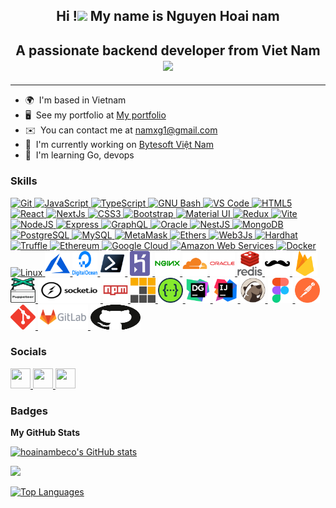 <h2 align="center">Hi !<img src="https://media.giphy.com/media/mGcNjsfWAjY5AEZNw6/giphy.gif" width="50"> My name is Nguyen Hoai nam</h2>
<h2 align="center">A passionate backend developer from Viet Nam
 <img src="https://media.giphy.com/media/WUlplcMpOCEmTGBtBW/giphy.gif" width="30"></h2>

--------------------------------------------

* 🌍  I'm based in Vietnam
* 🖥️  See my portfolio at [My portfolio](http://pimob.site)
* ✉️  You can contact me at [namxg1@gmail.com](mailto:namxg1@gmail.com)
* 🚀  I'm currently working on [Bytesoft Việt Nam](http://bytesoft.vn)
* 🧠  I'm learning Go, devops

### Skills
<p align="left">
  <a href="https://git-scm.com/" target="_blank" rel="noreferrer">
    <img src="https://raw.githubusercontent.com/danielcranney/readme-generator/main/public/icons/skills/git-colored.svg" width="36" height="36" alt="Git" />
  </a>
  <a href="https://developer.mozilla.org/en-US/docs/Web/JavaScript" target="_blank" rel="noreferrer">
    <img src="https://raw.githubusercontent.com/danielcranney/readme-generator/main/public/icons/skills/javascript-colored.svg" width="36" height="36" alt="JavaScript" />
  </a>
  <a href="https://www.typescriptlang.org/" target="_blank" rel="noreferrer">
    <img src="https://raw.githubusercontent.com/danielcranney/readme-generator/main/public/icons/skills/typescript-colored.svg" width="36" height="36" alt="TypeScript" />
  </a>
  <a href="https://www.gnu.org/software/bash/" target="_blank" rel="noreferrer">
    <img src="https://raw.githubusercontent.com/danielcranney/readme-generator/main/public/icons/skills/gnubash.svg" width="36" height="36" alt="GNU Bash" />
  </a>
  <a href="https://code.visualstudio.com/" target="_blank" rel="noreferrer">
    <img src="https://raw.githubusercontent.com/danielcranney/readme-generator/main/public/icons/skills/visualstudiocode.svg" width="36" height="36" alt="VS Code" />
  </a>
  <a href="https://developer.mozilla.org/en-US/docs/Glossary/HTML5" target="_blank" rel="noreferrer">
    <img src="https://raw.githubusercontent.com/danielcranney/readme-generator/main/public/icons/skills/html5-colored.svg" width="36" height="36" alt="HTML5" />
  </a>
  <a href="https://reactjs.org/" target="_blank" rel="noreferrer">
    <img src="https://raw.githubusercontent.com/danielcranney/readme-generator/main/public/icons/skills/react-colored.svg" width="36" height="36" alt="React" />
  </a>
  <a href="https://nextjs.org/docs" target="_blank" rel="noreferrer">
    <img src="https://raw.githubusercontent.com/danielcranney/readme-generator/main/public/icons/skills/nextjs-colored-dark.svg" width="36" height="36" alt="NextJs" />
  </a>
  <a href="https://www.w3.org/TR/CSS/#css" target="_blank" rel="noreferrer">
    <img src="https://raw.githubusercontent.com/danielcranney/readme-generator/main/public/icons/skills/css3-colored.svg" width="36" height="36" alt="CSS3" />
  </a>
  <a href="https://getbootstrap.com/" target="_blank" rel="noreferrer">
    <img src="https://raw.githubusercontent.com/danielcranney/readme-generator/main/public/icons/skills/bootstrap-colored.svg" width="36" height="36" alt="Bootstrap" />
  </a>
  <a href="https://mui.com/" target="_blank" rel="noreferrer">
    <img src="https://raw.githubusercontent.com/danielcranney/readme-generator/main/public/icons/skills/materialui-colored.svg" width="36" height="36" alt="Material UI" />
  </a>
  <a href="https://redux.js.org/" target="_blank" rel="noreferrer">
    <img src="https://raw.githubusercontent.com/danielcranney/readme-generator/main/public/icons/skills/redux-colored.svg" width="36" height="36" alt="Redux" />
  </a>
  <a href="https://vitejs.dev/" target="_blank" rel="noreferrer">
    <img src="https://raw.githubusercontent.com/danielcranney/readme-generator/main/public/icons/skills/vite-colored.svg" width="36" height="36" alt="Vite" />
  </a>
  <a href="https://nodejs.org/en/" target="_blank" rel="noreferrer">
    <img src="https://raw.githubusercontent.com/danielcranney/readme-generator/main/public/icons/skills/nodejs-colored.svg" width="36" height="36" alt="NodeJS" />
  </a>
  <a href="https://expressjs.com/" target="_blank" rel="noreferrer">
    <img src="https://raw.githubusercontent.com/danielcranney/readme-generator/main/public/icons/skills/express-colored-dark.svg" width="36" height="36" alt="Express" />
  </a>
  <a href="https://graphql.org/" target="_blank" rel="noreferrer">
    <img src="https://raw.githubusercontent.com/danielcranney/readme-generator/main/public/icons/skills/graphql-colored.svg" width="36" height="36" alt="GraphQL" />
  </a>
  <a href="https://www.oracle.com/uk/index.html" target="_blank" rel="noreferrer">
    <img src="https://raw.githubusercontent.com/danielcranney/readme-generator/main/public/icons/skills/oracle-colored.svg" width="36" height="36" alt="Oracle" />
  </a>
  <a href="https://docs.nestjs.com/" target="_blank" rel="noreferrer">
    <img src="https://raw.githubusercontent.com/danielcranney/readme-generator/main/public/icons/skills/nestjs-colored.svg" width="36" height="36" alt="NestJS" />
  </a>
  <a href="https://www.mongodb.com/" target="_blank" rel="noreferrer">
    <img src="https://raw.githubusercontent.com/danielcranney/readme-generator/main/public/icons/skills/mongodb-colored.svg" width="36" height="36" alt="MongoDB" />
  </a>
  <a href="https://www.postgresql.org/" target="_blank" rel="noreferrer">
    <img src="https://raw.githubusercontent.com/danielcranney/readme-generator/main/public/icons/skills/postgresql-colored.svg" width="36" height="36" alt="PostgreSQL" />
  </a>
  <a href="https://www.mysql.com/" target="_blank" rel="noreferrer">
    <img src="https://raw.githubusercontent.com/danielcranney/readme-generator/main/public/icons/skills/mysql-colored.svg" width="36" height="36" alt="MySQL" />
  </a>
  <a href="https://metamask.io/" target="_blank" rel="noreferrer">
    <img src="https://raw.githubusercontent.com/danielcranney/readme-generator/main/public/icons/skills/metamask-colored.svg" width="36" height="36" alt="MetaMask" />
  </a>
  <a href="https://ethers.io" target="_blank" rel="noreferrer">
    <img src="https://raw.githubusercontent.com/danielcranney/readme-generator/main/public/icons/skills/ethers-colored.svg" width="36" height="36" alt="Ethers" />
  </a>
  <a href="https://web3js.readthedocs.io/en/v1.7.1/#" target="_blank" rel="noreferrer">
    <img src="https://raw.githubusercontent.com/danielcranney/readme-generator/main/public/icons/skills/web3js-colored.svg" width="36" height="36" alt="Web3Js" />
  </a>
  <a href="https://hardhat.org/" target="_blank" rel="noreferrer">
    <img src="https://raw.githubusercontent.com/danielcranney/readme-generator/main/public/icons/skills/hardhat-colored.svg" width="36" height="36" alt="Hardhat" />
  </a>
  <a href="https://trufflesuite.com" target="_blank" rel="noreferrer">
    <img src="https://raw.githubusercontent.com/danielcranney/readme-generator/main/public/icons/skills/truffle-colored.svg" width="36" height="36" alt="Truffle" />
  </a>
  <a href="https://ethereum.org/en/" target="_blank" rel="noreferrer">
    <img src="https://raw.githubusercontent.com/danielcranney/readme-generator/main/public/icons/skills/ethereum-colored.svg" width="36" height="36" alt="Ethereum" />
  </a>
  <a href="https://cloud.google.com/" target="_blank" rel="noreferrer">
    <img src="https://raw.githubusercontent.com/danielcranney/readme-generator/main/public/icons/skills/googlecloud-colored.svg" width="36" height="36" alt="Google Cloud" />
  </a>
  <a href="https://aws.amazon.com" target="_blank" rel="noreferrer">
    <img src="https://raw.githubusercontent.com/danielcranney/readme-generator/main/public/icons/skills/aws-colored-dark.svg" width="36" height="36" alt="Amazon Web Services" />
  </a>
  <a href="https://www.docker.com/" target="_blank" rel="noreferrer">
    <img src="https://raw.githubusercontent.com/danielcranney/readme-generator/main/public/icons/skills/docker-colored.svg" width="36" height="36" alt="Docker" />
  </a>
  <a href="https://www.linux.org" target="_blank" rel="noreferrer">
    <img src="https://raw.githubusercontent.com/danielcranney/readme-generator/main/public/icons/skills/linux-colored.svg" width="36" height="36" alt="Linux" />
  </a>
  <a href="https://azure.microsoft.com/en-in/" target="_blank" rel="noreferrer" style="margin-left: 10">
    <img src="./public/microsoft_azure-icon.svg" alt="azure" width="40" height="40" />
  </a>
  <a href="https://www.digitalocean.com/" target="_blank" rel="noreferrer" style="margin-left: 10">
    <img src="./public/digitalocean-official.svg" alt="digitalocean" width="40" height="40" />
  </a>
  <a href="https://learn.microsoft.com/en-us/powershell/" target="_blank" rel="noreferrer" style="margin-left: 10">
    <img src="./public/powershell-original.svg" alt="powershell" width="40" height="40" />
  </a>
  <a href="https://heroku.com" target="_blank" rel="noreferrer" style="margin-left: 10">
    <img src="./public/heroku-icon.svg" alt="heroku" width="40" height="40" />
  </a>
  <a href="https://www.nginx.com" target="_blank" rel="noreferrer" style="margin-left: 10">
    <img src="./public/nginx-original.svg" alt="nginx" width="40" height="40" />
  </a>
  <a href="https://www.cloudflare.com" target="_blank" rel="noreferrer" style="margin-left: 10">
    <img src="./public/cloudflare-original.svg" alt="cloudflare" width="40" height="40" />
  </a>
  <a href="https://www.oracle.com/" target="_blank" rel="noreferrer" style="margin-left: 10">
    <img src="./public/oracle-original.svg" alt="oracle" width="40" height="40" />
  </a>
  <a href="https://redis.io" target="_blank" rel="noreferrer" style="margin-left: 10">
    <img src="./public/redis-original-wordmark.svg" alt="redis" width="40" height="40" />
  </a>
  <a href="https://handlebarsjs.com/" target="_blank" rel="noreferrer" style="margin-left: 10">
    <img src="./public/handlebars-original.svg" alt="handlebars" width="40" height="40" />
  </a>
  <a href="https://firebase.google.com/" target="_blank" rel="noreferrer" style="margin-left: 10">
    <img src="./public/firebase-icon.svg" alt="firebase" width="40" height="40" />
  </a>
  <a href="https://github.com/puppeteer/puppeteer" target="_blank" rel="noreferrer" style="margin-left: 10">
    <img src="./public/pptrdev-official.svg" alt="puppeteer" width="40" height="40" />
  </a>
  <a href="https://socket.io/" target="_blank" rel="noreferrer" style="margin-left: 10">
    <img src="./public/socketio-ar21.svg" alt="socket.io" width="100" height="40" />
  </a>
  <a href="https://www.npmjs.com/" target="_blank" rel="noreferrer" style="margin-left: 10">
    <img src="./public/npm-original-wordmark.svg" alt="npm" width="40" height="40" />
  </a>
  <a href="https://pnpm.io/" target="_blank" rel="noreferrer" style="margin-left: 10">
    <img src="./public/pnpm-original.svg" alt="pnpm" width="40" height="40" />
  </a>
  <a href="https://swagger.io/" target="_blank" rel="noreferrer" style="margin-left: 10">
    <img src="./public/swagger-original.svg" alt="swagger" width="40" height="40" />
  </a>
  <a href="https://www.jetbrains.com/datagrip/" target="_blank" rel="noreferrer" style="margin-left: 10">
    <img src="./public/datagrip-original.svg" alt="datagrip" width="40" height="40" />
  </a>
  <a href="https://www.jetbrains.com/intellij/" target="_blank" rel="noreferrer" style="margin-left: 10">
    <img src="./public/intellij-original.svg" alt="intellij" width="40" height="40" />
  </a>
  <a href="https://dbeaver.io" target="_blank" rel="noreferrer" style="margin-left: 10">
    <img src="./public/dbeaver-original.svg" alt="dbeaver" width="40" height="40" />
  </a>
  <a href="https://www.figma.com/" target="_blank" rel="noreferrer" style="margin-left: 10">
    <img src="./public/figma-icon.svg" alt="figma" width="40" height="40" />
  </a>
  <a href="https://postman.com" target="_blank" rel="noreferrer" style="margin-left: 10">
    <img src="./public/getpostman-icon.svg" alt="postman" width="40" height="40" />
  </a>
  <a href="https://git-scm.com/" target="_blank" rel="noreferrer" style="margin-left: 10">
    <img src="./public/git-scm-icon.svg" alt="git" width="40" height="40" />
  </a>
  <a href="https://gitlab.com/" target="_blank" rel="noreferrer" style="margin-left: 10">
    <img src="./public/gitlab-ar21.svg" alt="gitlab" width="80" height="40" />
  </a>
  <a href="https://github.com/" target="_blank" rel="noreferrer" style="margin-left: 10">
    <img src="./public/github-icon.svg" alt="github" width="80" height="40" />
  </a>
</p>


### Socials
<p align="left">
  <a href="https://www.github.com/hoainambeco" target="_blank" rel="noreferrer">
    <picture>
      <source media="(prefers-color-scheme: dark)" srcset="https://raw.githubusercontent.com/danielcranney/readme-generator/main/public/icons/socials/github-dark.svg" />
      <source media="(prefers-color-scheme: light)" srcset="https://raw.githubusercontent.com/danielcranney/readme-generator/main/public/icons/socials/github.svg" />
      <img src="https://raw.githubusercontent.com/danielcranney/readme-generator/main/public/icons/socials/github.svg" width="32" height="32" />
    </picture>
  </a>
  <a href="https://www.linkedin.com/in/nam-nguyễn-hoài-115436301" target="_blank" rel="noreferrer">
    <picture>
      <source media="(prefers-color-scheme: dark)" srcset="https://raw.githubusercontent.com/danielcranney/readme-generator/main/public/icons/socials/linkedin-dark.svg" />
      <source media="(prefers-color-scheme: light)" srcset="https://raw.githubusercontent.com/danielcranney/readme-generator/main/public/icons/socials/linkedin.svg" />
      <img src="https://raw.githubusercontent.com/danielcranney/readme-generator/main/public/icons/socials/linkedin.svg" width="32" height="32" />
    </picture>
  </a>
  <a href="https://www.x.com/hoainampimob" target="_blank" rel="noreferrer">
    <picture>
      <source media="(prefers-color-scheme: dark)" srcset="https://raw.githubusercontent.com/danielcranney/readme-generator/main/public/icons/socials/twitter-dark.svg" />
      <source media="(prefers-color-scheme: light)" srcset="https://raw.githubusercontent.com/danielcranney/readme-generator/main/public/icons/socials/twitter.svg" />
      <img src="https://raw.githubusercontent.com/danielcranney/readme-generator/main/public/icons/socials/twitter.svg" width="32" height="32" />
    </picture>
  </a>
</p>

### Badges

<b>My GitHub Stats</b>

<a href="http://www.github.com/hoainambeco"><img src="https://github-readme-stats.vercel.app/api?username=hoainambeco&show_icons=true&hide=&count_private=true&title_color=0891b2&text_color=ffffff&icon_color=0891b2&bg_color=1c1917&hide_border=true&show_icons=true" alt="hoainambeco's GitHub stats" /></a>

<a href="http://www.github.com/hoainambeco"><img src="https://github-readme-streak-stats.herokuapp.com/?user=hoainambeco&stroke=ffffff&background=1c1917&ring=0891b2&fire=0891b2&currStreakNum=ffffff&currStreakLabel=0891b2&sideNums=ffffff&sideLabels=ffffff&dates=ffffff&hide_border=true" /></a>

<a href="https://github.com/hoainambeco" align="left"><img src="https://github-readme-stats.vercel.app/api/top-langs/?username=hoainambeco&langs_count=10&title_color=0891b2&text_color=ffffff&icon_color=0891b2&bg_color=1c1917&hide_border=true&locale=en&custom_title=Top%20%Languages" alt="Top Languages" /></a>
